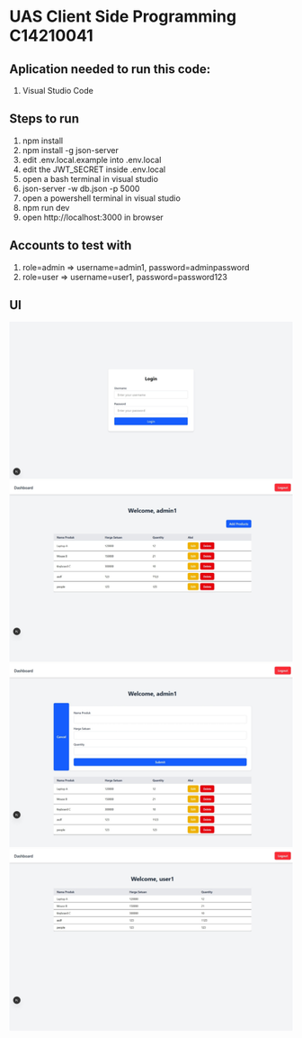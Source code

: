 # UAS Client Side Programming C14210041

## Aplication needed to run this code:
1. Visual Studio Code

## Steps to run
1. npm install
2. npm install -g json-server
3. edit .env.local.example into .env.local
4. edit the JWT_SECRET inside .env.local
5. open a bash terminal in visual studio
6. json-server -w db.json -p 5000
7. open a powershell terminal in visual studio
8. npm run dev
9. open http://localhost:3000 in browser

## Accounts to test with
1. role=admin => username=admin1, password=adminpassword
2. role=user => username=user1, password=password123

## UI
![alt text](Screenshot_19-6-2025_192625_localhost.jpeg)
![alt text](Screenshot_19-6-2025_192640_localhost.jpeg)
![alt text](Screenshot_19-6-2025_192646_localhost.jpeg)
![alt text](Screenshot_19-6-2025_192718_localhost.jpeg)
